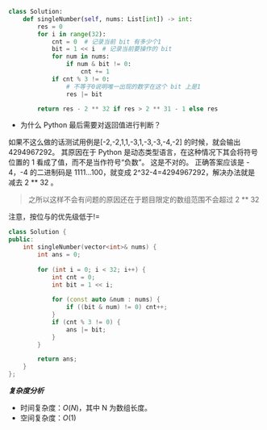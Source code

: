 ```python
class Solution:
    def singleNumber(self, nums: List[int]) -> int:
        res = 0
        for i in range(32):
            cnt = 0  # 记录当前 bit 有多少个1
            bit = 1 << i  # 记录当前要操作的 bit
            for num in nums:
                if num & bit != 0:
                    cnt += 1
            if cnt % 3 != 0:
                # 不等于0说明唯一出现的数字在这个 bit 上是1
                res |= bit

        return res - 2 ** 32 if res > 2 ** 31 - 1 else res
```

-   为什么 Python 最后需要对返回值进行判断？

如果不这么做的话测试用例是[-2,-2,1,1,-3,1,-3,-3,-4,-2] 的时候，就会输出 4294967292。 其原因在于 Python 是动态类型语言，在这种情况下其会将符号位置的 1 看成了值，而不是当作符号“负数”。 这是不对的。 正确答案应该是 - 4，-4 的二进制码是 1111...100，就变成 2^32-4=4294967292，解决办法就是 减去 2 ** 32 。

> 之所以这样不会有问题的原因还在于题目限定的数组范围不会超过 2 ** 32


注意，按位与的优先级低于$!=$
```cpp
class Solution {
public:
    int singleNumber(vector<int>& nums) {
        int ans = 0;
        
        for (int i = 0; i < 32; i++) {
            int cnt = 0;
            int bit = 1 << i;
            
            for (const auto &num : nums) {
                if ((bit & num) != 0) cnt++;
            }
            if (cnt % 3 != 0) {
                ans |= bit;
            }
        }

        return ans;
    }
};
```

**_复杂度分析_**

-   时间复杂度：$O(N)$，其中 N 为数组长度。
-   空间复杂度：$O(1)$